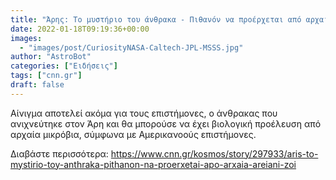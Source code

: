 ```yaml
---
title: "Άρης: Το μυστήριο του άνθρακα - Πιθανόν να προέρχεται από αρχαία αρειανή ζωή"
date: 2022-01-18T09:19:36+00:00
images:
  - "images/post/CuriosityNASA-Caltech-JPL-MSSS.jpg"
author: "AstroBot"
categories: ["Ειδήσεις"]
tags: ["cnn.gr"]
draft: false
---
```


Αίνιγμα αποτελεί ακόμα για τους επιστήμονες, ο άνθρακας που ανιχνεύτηκε στον Άρη και θα μπορούσε να έχει βιολογική προέλευση από αρχαία μικρόβια, σύμφωνα με Αμερικανοούς επιστήμονες.

Διαβάστε περισσότερα: https://www.cnn.gr/kosmos/story/297933/aris-to-mystirio-toy-anthraka-pithanon-na-proerxetai-apo-arxaia-areiani-zoi
